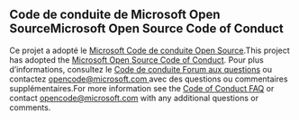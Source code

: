 ## <a name="microsoft-open-source-code-of-conduct"></a><span data-ttu-id="c1d7f-101">Code de conduite de Microsoft Open Source</span><span class="sxs-lookup"><span data-stu-id="c1d7f-101">Microsoft Open Source Code of Conduct</span></span>
<span data-ttu-id="c1d7f-102">Ce projet a adopté le [Microsoft Code de conduite Open Source](https://opensource.microsoft.com/codeofconduct/).</span><span class="sxs-lookup"><span data-stu-id="c1d7f-102">This project has adopted the [Microsoft Open Source Code of Conduct](https://opensource.microsoft.com/codeofconduct/).</span></span>
<span data-ttu-id="c1d7f-103">Pour plus d’informations, consultez le [Code de conduite Forum aux questions](https://opensource.microsoft.com/codeofconduct/faq/) ou contactez [ opencode@microsoft.com ](mailto:opencode@microsoft.com) avec des questions ou commentaires supplémentaires.</span><span class="sxs-lookup"><span data-stu-id="c1d7f-103">For more information see the [Code of Conduct FAQ](https://opensource.microsoft.com/codeofconduct/faq/) or contact [opencode@microsoft.com](mailto:opencode@microsoft.com) with any additional questions or comments.</span></span>